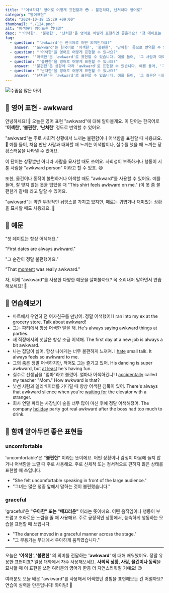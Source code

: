 ```yaml
---
title: "'어색하다' 영어로 어떻게 표현할까 😳 - 불편하다, 난처하다 영어로"
category: "영어표현"
date: "2024-10-18 15:29 +09:00"
thumbnail: "./124.png"
alt: "어색하다 영어표현 썸네일"
desc: "'어색한', '불편한', '난처한'을 영어로 어떻게 표현하면 좋을까요? '첫 데이트는 항상 어색해요.', '그 순간이 정말 불편했어요.' 등을 영어로 표현하는 법을 배워봅시다. 다양한 예문을 통해서 연습하고 본인의 표현으로 만들어 보세요."
faq:
  - question: "'awkward'는 한국어로 어떤 의미인가요?"
    answer: "'awkward'는 한국어로 '어색한', '불편한', '난처한' 등으로 번역될 수 있습니다. 주로 상황이나 행동이 자연스럽지 않거나 불편함을 느낄 때 사용합니다."
  - question: "'어색한'을 영어로 어떻게 표현할 수 있나요?"
    answer: "'어색한'은 'awkward'로 표현할 수 있습니다. 예를 들어, '그 사람과 대화할 때 항상 어색해'는 'It's always awkward to talk to that person'으로 말할 수 있습니다."
  - question: "'불편한'을 영어로 어떻게 표현할 수 있나요?"
    answer: "'불편한'은 상황에 따라 'awkward'로 표현할 수 있습니다. 예를 들어, '그 상황이 너무 불편했어'는 'That situation was really awkward'로 말할 수 있습니다."
  - question: "'난처한'을 영어로 어떻게 표현할 수 있나요?"
    answer: "'난처한'은 'awkward'로 표현할 수 있습니다. 예를 들어, '그 질문은 나를 난처하게 만들었어'는 'That question made me feel awkward'로 표현할 수 있습니다."
---
```


![수줍음 많은 아이](./124-1.jpg)

## 🌟 영어 표현 - awkward

안녕하세요! 👋 오늘은 영어 표현 "awkward"에 대해 알아볼게요. 이 단어는 한국어로 **'어색한', '불편한', '난처한'** 정도로 번역할 수 있어요.

"awkward"는 주로 사회적 상황에서 느끼는 불편함이나 어색함을 표현할 때 사용돼요. 🙈 예를 들어, 처음 만난 사람과 대화할 때 느끼는 어색함이나, 실수를 했을 때 느끼는 당황스러움을 나타낼 수 있어요.

이 단어는 상황뿐만 아니라 사람을 묘사할 때도 쓰여요. 사회성이 부족하거나 행동이 서툰 사람을 "awkward person" 이라고 할 수 있죠. 😅

또한, 물건이나 동작이 불편하거나 어색할 때도 "awkward"를 사용할 수 있어요. 예를 들어, 잘 맞지 않는 옷을 입었을 때 "This shirt feels awkward on me." (이 옷 좀 불편한거 같네) 라고 말할 수 있어요.

"awkward"는 약간 부정적인 뉘앙스를 가지고 있지만, 때로는 귀엽거나 재미있는 상황을 묘사할 때도 사용돼요. 🤭

## 📖 예문

"첫 데이트는 항상 어색해요."

"First dates are always awkward."

"그 순간이 정말 불편했어요."

"That [moment](/blog/in-english/490.moment/) was really awkward."

자, 이제 "awkward"를 사용한 다양한 예문을 살펴볼까요? 꼭 소리내어 말하면서 연습해보세요! 🚀

## 💬 연습해보기

<ul data-interactive-list>
  <li data-interactive-item>
    <span data-toggler>마트에서 우연히 전 여자친구를 만났어. 정말 어색했어!</span>
    <span data-answer>I ran into my ex at the grocery store. Talk about awkward!</span>
  </li>
  <li data-interactive-item>
    <span data-toggler>그는 파티에서 항상 어색한 말을 해.</span>
    <span data-answer>He's always saying awkward things at parties.</span>
  </li>
  <li data-interactive-item>
    <span data-toggler>새 직장에서의 첫날은 항상 조금 어색해.</span>
    <span data-answer>The first day at a new job is always a bit awkward.</span>
  </li>
  <li data-interactive-item>
    <span data-toggler>나는 잡담이 싫어. 항상 나에게는 너무 불편하게 느껴져.</span>
    <span data-answer>I <a href="/blog/in-english/392.hate/">hate</a> small talk. It always feels so awkward to me.</span>
  </li>
  <li data-interactive-item>
    <span data-toggler>그의 춤은 정말 어색하지만, 적어도 그는 즐기고 있어.</span>
    <span data-answer>His dancing is super awkward, but <a href="/blog/in-english/167.at-least/">at least</a> he's having fun.</span>
  </li>
  <li data-interactive-item>
    <span data-toggler>실수로 선생님을 "엄마"라고 불렀어. 얼마나 어색하겠냐!</span>
    <span data-answer>I <a href="/blog/in-english/314.accidentally/">accidentally</a> called my teacher "Mom." How awkward is that?</span>
  </li>
  <li data-interactive-item>
    <span data-toggler>낯선 사람과 엘리베이터를 기다릴 때 항상 어색한 침묵이 있어.</span>
    <span data-answer>There's always that awkward silence when you're <a href="blog/in-english/377.wait-for/">waiting for</a> the elevator with a stranger.</span>
  </li>
  <li data-interactive-item>
    <span data-toggler>회사 연말 파티는 사장님이 술을 너무 많이 마신 후에 정말 어색해졌어.</span>
    <span data-answer>The company <a href="/blog/in-english/517.holiday/">holiday</a> party got real awkward after the boss had too much to drink.</span>
  </li>
</ul>

## 🤝 함께 알아두면 좋은 표현들

### uncomfortable

'uncomfortable'은 **"불편한"** 이라는 뜻이에요. 어떤 상황이나 감정이 마음에 들지 않거나 어색함을 느낄 때 주로 사용해요. 주로 신체적 또는 정서적으로 편하지 않은 상태를 표현할 때 쓰입니다.

- "She felt uncomfortable speaking in front of the large audience."
- "그녀는 많은 청중 앞에서 말하는 것이 불편했습니다."

### graceful

'graceful'은 **"우아한" 또는 "매끄러운"** 이라는 뜻이에요. 어떤 움직임이나 행동이 부드럽고 조화로운 느낌을 줄 때 사용해요. 주로 긍정적인 상황에서, 능숙하게 행동하는 모습을 표현할 때 쓰입니다.

- "The dancer moved in a graceful manner across the stage."
- "그 무용가는 무대에서 우아하게 움직였습니다."

---

오늘은 **'어색한', '불편한'** 의 의미를 전달하는 **'awkward'** 에 대해 배워봤어요. 정말 유용한 표현이죠? 일상 대화에서 자주 사용해보세요. **사회적 상황, 사람, 물건이나 동작**을 묘사할 때 이 표현을 쓰면 여러분의 영어가 한층 더 자연스러워질 거예요! 😉

여러분도 오늘 배운 "awkward"를 사용해서 어색했던 경험을 표현해보는 건 어떨까요? 연습이 실력을 만든답니다! 화이팅! 💪
